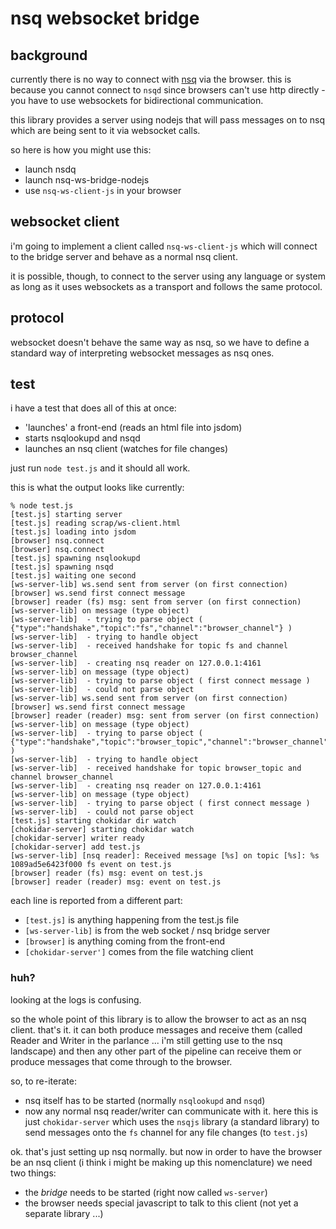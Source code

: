 # nsq websocket bridge

## background

currently there is no way to connect with [nsq](https://nsq.io)
via the browser. this is because you cannot connect
to `nsqd` since browsers can't use http directly - you
have to use websockets for bidirectional communication.

this library provides a server using nodejs
that will pass messages on to nsq which are
being sent to it via websocket calls.

so here is how you might use this:

- launch nsdq
- launch nsq-ws-bridge-nodejs
- use `nsq-ws-client-js` in your browser

## websocket client

i'm going to implement a client called `nsq-ws-client-js`
which will connect to the bridge server and behave as
a normal nsq client.

it is possible, though, to connect to the server using
any language or system as long as it uses websockets
as a transport and follows the same protocol.

## protocol

websocket doesn't behave the same way as nsq, so we
have to define a standard way of interpreting websocket
messages as nsq ones.

## test

i have a test that does all of this at once:

 - 'launches' a front-end (reads an html file into jsdom)
 - starts nsqlookupd and nsqd
 - launches an nsq client (watches for file changes)

just run `node test.js` and it should all work.

this is what the output looks like currently:

```
% node test.js
[test.js] starting server
[test.js] reading scrap/ws-client.html
[test.js] loading into jsdom
[browser] nsq.connect
[browser] nsq.connect
[test.js] spawning nsqlookupd
[test.js] spawning nsqd
[test.js] waiting one second
[ws-server-lib] ws.send sent from server (on first connection)
[browser] ws.send first connect message
[browser] reader (fs) msg: sent from server (on first connection)
[ws-server-lib] on message (type object)
[ws-server-lib]  - trying to parse object ( {"type":"handshake","topic":"fs","channel":"browser_channel"} )
[ws-server-lib]  - trying to handle object
[ws-server-lib]  - received handshake for topic fs and channel browser_channel
[ws-server-lib]  - creating nsq reader on 127.0.0.1:4161
[ws-server-lib] on message (type object)
[ws-server-lib]  - trying to parse object ( first connect message )
[ws-server-lib]  - could not parse object
[ws-server-lib] ws.send sent from server (on first connection)
[browser] ws.send first connect message
[browser] reader (reader) msg: sent from server (on first connection)
[ws-server-lib] on message (type object)
[ws-server-lib]  - trying to parse object ( {"type":"handshake","topic":"browser_topic","channel":"browser_channel"} )
[ws-server-lib]  - trying to handle object
[ws-server-lib]  - received handshake for topic browser_topic and channel browser_channel
[ws-server-lib]  - creating nsq reader on 127.0.0.1:4161
[ws-server-lib] on message (type object)
[ws-server-lib]  - trying to parse object ( first connect message )
[ws-server-lib]  - could not parse object
[test.js] starting chokidar dir watch
[chokidar-server] starting chokidar watch
[chokidar-server] writer ready
[chokidar-server] add test.js
[ws-server-lib] [nsq reader]: Received message [%s] on topic [%s]: %s 1089ad5e6423f000 fs event on test.js
[browser] reader (fs) msg: event on test.js
[browser] reader (reader) msg: event on test.js
```

each line is reported from a different part:

- `[test.js]` is anything happening from the test.js file
- `[ws-server-lib]` is from the web socket / nsq bridge server
- `[browser]` is anything coming from the front-end
- `[chokidar-server']` comes from the file watching client

### huh?

looking at the logs is confusing.

so the whole point of this library is to allow the browser
to act as an nsq client. that's it. it can both produce
messages and receive them (called Reader and Writer in the
parlance ... i'm still getting use to the nsq landscape)
and then any other part of the pipeline can receive
them or produce messages that come through to the browser.

so, to re-iterate:

 - nsq itself has to be started (normally `nsqlookupd` and `nsqd`)
 - now any normal nsq reader/writer can communicate with it.
   here this is just `chokidar-server` which uses the `nsqjs`
   library (a standard library) to send messages onto the `fs`
   channel for any file changes (to `test.js`)

ok. that's just setting up nsq normally. but now in order
to have the browser be an nsq client (i think i might be
making up this nomenclature) we need two things:

 - the _bridge_ needs to be started (right now called `ws-server`)
 - the browser needs special javascript to talk to this client
   (not yet a separate library ...)

